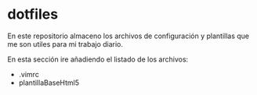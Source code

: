 # dotfiles

En este repositorio almaceno los archivos de configuración y plantillas que me son utiles para mi trabajo diario.

En esta sección ire añadiendo el listado de los archivos:

- .vimrc
- plantillaBaseHtml5
